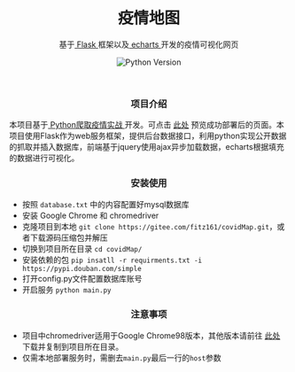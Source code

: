 <div align="center">

# 疫情地图

基于[ Flask ](https://github.com/pallets/flask)框架以及[ echarts ](https://github.com/apache/echarts/)开发的疫情可视化网页

![Python Version](https://img.shields.io/badge/python-3.6+-blue.svg)
</div>
</br>
<div align="center">

### 项目介绍
</div>

本项目基于[ Python爬取疫情实战 ](https://www.bilibili.com/video/BV177411j7qJ)开发。可点击 [此处](http://yorushika.xyz:8888/) 预览成功部署后的页面。本项目使用Flask作为web服务框架，提供后台数据接口，利用python实现公开数据的抓取并插入数据库，前端基于jquery使用ajax异步加载数据，echarts根据填充的数据进行可视化。
<br>

<div align="center">

### 安装使用
</div>

- 按照 `database.txt` 中的内容配置好mysql数据库
- 安装 Google Chrome 和 chromedriver
- 克隆项目到本地 `git clone https://gitee.com/fitz161/covidMap.git`，或者下载源码压缩包并解压
- 切换到项目所在目录 `cd covidMap/`
- 安装依赖的包 `pip insatll -r requirments.txt -i https://pypi.douban.com/simple`
- 打开config.py文件配置数据库账号
- 开启服务 `python main.py`

<div align="center">

### 注意事项
</div>

- 项目中chromedriver适用于Google Chrome98版本，其他版本请前往 [此处](https://chromedriver.storage.googleapis.com/index.html) 下载并复制到项目所在目录。
- 仅需本地部署服务时，需删去`main.py`最后一行的`host`参数
